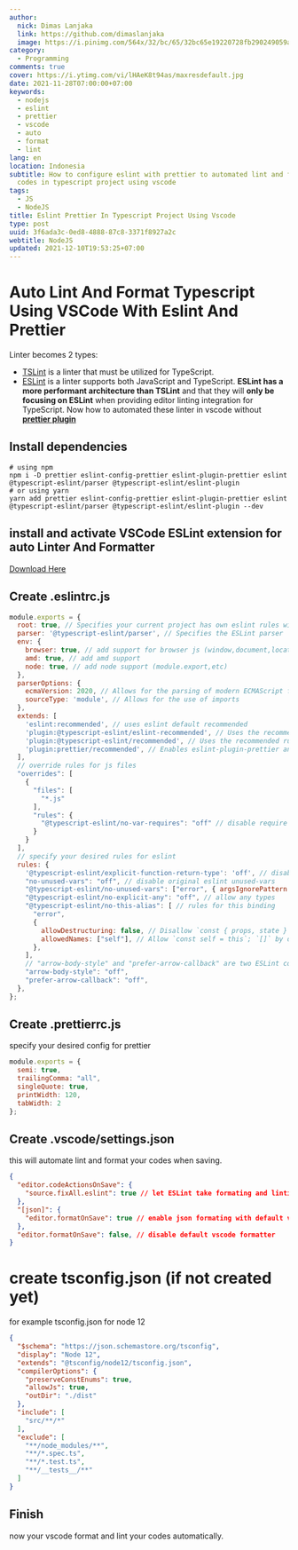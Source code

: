 ```yaml
---
author:
  nick: Dimas Lanjaka
  link: https://github.com/dimaslanjaka
  image: https://i.pinimg.com/564x/32/bc/65/32bc65e19220728fb290249059a7242a.jpg
category:
  - Programming
comments: true
cover: https://i.ytimg.com/vi/lHAeK8t94as/maxresdefault.jpg
date: 2021-11-28T07:00:00+07:00
keywords:
  - nodejs
  - eslint
  - prettier
  - vscode
  - auto
  - format
  - lint
lang: en
location: Indonesia
subtitle: How to configure eslint with prettier to automated lint and format
  codes in typescript project using vscode
tags:
  - JS
  - NodeJS
title: Eslint Prettier In Typescript Project Using Vscode
type: post
uuid: 3f6ada3c-0ed8-4888-87c8-3371f8927a2c
webtitle: NodeJS
updated: 2021-12-10T19:53:25+07:00
---
```


# Auto Lint And Format Typescript Using VSCode With Eslint And Prettier

Linter becomes 2 types:
- [TSLint](https://palantir.github.io/tslint/) is a linter that must be utilized for TypeScript.
- [ESLint](https://eslint.org/) is a linter supports both JavaScript and TypeScript.
**ESLint has a more performant architecture than TSLint** and that they will **only be focusing on ESLint** when providing editor linting integration for TypeScript. Now how to automated these linter in vscode without **[prettier plugin](https://marketplace.visualstudio.com/items?itemName=esbenp.prettier-vscode)**

## Install dependencies
```shell
# using npm
npm i -D prettier eslint-config-prettier eslint-plugin-prettier eslint @typescript-eslint/parser @typescript-eslint/eslint-plugin
# or using yarn
yarn add prettier eslint-config-prettier eslint-plugin-prettier eslint @typescript-eslint/parser @typescript-eslint/eslint-plugin --dev
```

## install and activate VSCode ESLint extension for auto Linter And Formatter
[Download Here](https://marketplace.visualstudio.com/items?itemName=dbaeumer.vscode-eslint)

## Create .eslintrc.js
```js
module.exports = {
  root: true, // Specifies your current project has own eslint rules without extends parent folder eslint rules
  parser: '@typescript-eslint/parser', // Specifies the ESLint parser
  env: {
    browser: true, // add support for browser js (window,document,location,etc)
    amd: true, // add amd support
    node: true, // add node support (module.export,etc)
  },
  parserOptions: {
    ecmaVersion: 2020, // Allows for the parsing of modern ECMAScript features
    sourceType: 'module', // Allows for the use of imports
  },
  extends: [
    'eslint:recommended', // uses eslint default recommended
    'plugin:@typescript-eslint/eslint-recommended', // Uses the recommended rules from the @typescript-eslint/eslint-plugin
    'plugin:@typescript-eslint/recommended', // Uses the recommended rules from the @typescript-eslint/eslint-plugin
    'plugin:prettier/recommended', // Enables eslint-plugin-prettier and eslint-config-prettier. This will display prettier errors as ESLint errors. Make sure this is always the last configuration in the extends array.
  ],
  // override rules for js files
  "overrides": [
    {
      "files": [
        "*.js"
      ],
      "rules": {
        "@typescript-eslint/no-var-requires": "off" // disable require warning on js files
      }
    }
  ],
  // specify your desired rules for eslint
  rules: {
    '@typescript-eslint/explicit-function-return-type': 'off', // disable function without return type
    "no-unused-vars": "off", // disable original eslint unused-vars
    "@typescript-eslint/no-unused-vars": ["error", { argsIgnorePattern: "^_" }], // enable typescript-eslint unused-vars and allow unused vars start with underscore (_)
    "@typescript-eslint/no-explicit-any": "off", // allow any types
    "@typescript-eslint/no-this-alias": [ // rules for this binding
      "error",
      {
        allowDestructuring: false, // Disallow `const { props, state } = this`; true by default
        allowedNames: ["self"], // Allow `const self = this`; `[]` by default
      },
    ],
    // "arrow-body-style" and "prefer-arrow-callback" are two ESLint core rules that can cause issues with prettier/prettier plugin, so turn them off.
    "arrow-body-style": "off",
    "prefer-arrow-callback": "off",
  },
};
```

## Create .prettierrc.js
specify your desired config for prettier
```js
module.exports = {
  semi: true,
  trailingComma: "all",
  singleQuote: true,
  printWidth: 120,
  tabWidth: 2
};
```

## Create .vscode/settings.json
this will automate lint and format your codes when saving.
```json
{
  "editor.codeActionsOnSave": {
    "source.fixAll.eslint": true // let ESLint take formating and linting
  },
  "[json]": {
    "editor.formatOnSave": true // enable json formating with default vscode formatter
  },
  "editor.formatOnSave": false, // disable default vscode formatter
}
```

# create tsconfig.json (if not created yet)
for example tsconfig.json for node 12
```json
{
  "$schema": "https://json.schemastore.org/tsconfig",
  "display": "Node 12",
  "extends": "@tsconfig/node12/tsconfig.json",
  "compilerOptions": {
    "preserveConstEnums": true,
    "allowJs": true,
    "outDir": "./dist"
  },
  "include": [
    "src/**/*"
  ],
  "exclude": [
    "**/node_modules/**",
    "**/*.spec.ts",
    "**/*.test.ts",
    "**/__tests__/**"
  ]
}
```

## Finish
now your vscode format and lint your codes automatically.
<script>document.querySelectorAll("pre,code");
  pretext.forEach(function (el) {
    el.classList.toggle("notranslate", true);
  });</script>